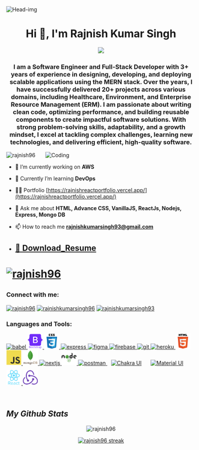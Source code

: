  <img style="position: relative;" src="https://qph.fs.quoracdn.net/main-qimg-fa7b4bdc3b2f73e749e5c2c646d4ae13" alt="Head-img">
    <h1 align="center">Hi 👋, I'm Rajnish Kumar Singh</h1>
<p align="center">
  <a href="">
    <img src="https://readme-typing-svg.demolab.com/?lines=Hi! Myself Rajnish Kumar Singh;A Full-Stack%20Web%20Developer 👨🏻‍💻; Curious%20to%20learn%20new%20things !&font=Fira%20Code&center=true&width=440&height=45&color=#37bcf7&vCenter=true&size=22&pause=1000"></a>
</p>
    
<h3 align="center">I am a Software Engineer and Full-Stack Developer with 3+ years of experience in designing, developing, and deploying scalable applications using the MERN stack. Over the years, I have successfully delivered 20+ projects across various domains, including Healthcare, Environment, and Enterprise Resource Management (ERM).
I am passionate about writing clean code, optimizing performance, and building reusable components to create impactful software solutions. With strong problem-solving skills, adaptability, and a growth mindset, I excel at tackling complex challenges, learning new technologies, and delivering efficient, high-quality software.</h3>

<img align="right" alt="Coding" width="400" src="https://cdn.dribbble.com/users/1162077/screenshots/3848914/programmer.gif" alt="screenshots">

<p align="left"> <img src="https://komarev.com/ghpvc/?username=rajnish96&label=Profile%20views&color=0e75b6&style=flat" alt="rajnish96" /> </p>


- 🔭 I’m currently working on **AWS**

- 🌱 Currently I’m learning  **DevOps**

- 👨‍💻 Portfolio [https://rajnishreactportfolio.vercel.app/](https://rajnishreactportfolio.vercel.app/)

- 💬 Ask me about **HTML, Advance CSS, VanillaJS, ReactJs, Nodejs, Express, Mongo DB**

- 📫 How to reach me **rajnishkumarsingh93@gmail.com**
- <h2><a href="https://drive.google.com/">📜 Download_Resume</a></h2>

<h1><h1/>


<p align="left"> <a href="https://github.com/ryo-ma/github-profile-trophy"><img src="https://github-profile-trophy.vercel.app/?username=rajnish96" alt="rajnish96" /></a> </p>


<h3 align="left">Connect with me:</h3>
<p align="left">
<a href="https://codepen.io/Rajnish96" target="blank"><img align="center" src="https://cdn.jsdelivr.net/npm/simple-icons@3.0.1/icons/codepen.svg" alt="rajnish96" height="30" width="40" /></a>
<a href="https://www.linkedin.com/in/rajnishkumarsingh96/" target="blank"><img align="center" src="https://cdn.jsdelivr.net/npm/simple-icons@3.0.1/icons/linkedin.svg" alt="rajnishkumarsingh96" height="30" width="40" /></a>
<a href="https://codesandbox.io/u/rajnishkumarsingh93" target="blank"><img align="center" src="https://cdn.jsdelivr.net/npm/simple-icons@3.0.1/icons/codesandbox.svg" alt="rajnishkumarsingh93" height="30" width="40" /></a>
</p>


<h3 align="left">Languages and Tools:</h3>
<p align="left"> <a href="https://babeljs.io/" target="_blank" rel="noreferrer"> <img src="https://www.vectorlogo.zone/logos/babeljs/babeljs-icon.svg" alt="babel" width="40" height="40"/> </a> <a href="https://getbootstrap.com" target="_blank" rel="noreferrer"> <img src="https://raw.githubusercontent.com/devicons/devicon/master/icons/bootstrap/bootstrap-plain-wordmark.svg" alt="bootstrap" width="40" height="40"/> </a> <a href="https://www.w3schools.com/css/" target="_blank" rel="noreferrer"> <img src="https://raw.githubusercontent.com/devicons/devicon/master/icons/css3/css3-original-wordmark.svg" alt="css3" width="40" height="40"/> </a> <a href="https://expressjs.com" target="_blank" rel="noreferrer"> <img src="https://encrypted-tbn0.gstatic.com/images?q=tbn:ANd9GcSiV-p3xtqJfrnLLOWfEKawhaclq_tnjHnbHTaPdry6Il9kDRaYGc8A9oEa26t0G2_zdRM&usqp=CAU" alt="express" width="40" height="40"/> </a> <a href="https://www.figma.com/" target="_blank" rel="noreferrer"> <img src="https://www.vectorlogo.zone/logos/figma/figma-icon.svg" alt="figma" width="40" height="40"/> </a> <a href="https://firebase.google.com/" target="_blank" rel="noreferrer"> <img src="https://www.vectorlogo.zone/logos/firebase/firebase-icon.svg" alt="firebase" width="40" height="40"/> </a> <a href="https://git-scm.com/" target="_blank" rel="noreferrer"> <img src="https://www.vectorlogo.zone/logos/git-scm/git-scm-icon.svg" alt="git" width="40" height="40"/> </a> <a href="https://heroku.com" target="_blank" rel="noreferrer"> <img src="https://www.vectorlogo.zone/logos/heroku/heroku-icon.svg" alt="heroku" width="40" height="40"/> </a> <a href="https://www.w3.org/html/" target="_blank" rel="noreferrer"> <img src="https://raw.githubusercontent.com/devicons/devicon/master/icons/html5/html5-original-wordmark.svg" alt="html5" width="40" height="40"/> </a> <a href="https://developer.mozilla.org/en-US/docs/Web/JavaScript" target="_blank" rel="noreferrer"> <img src="https://raw.githubusercontent.com/devicons/devicon/master/icons/javascript/javascript-original.svg" alt="javascript" width="40" height="40"/> </a> <a href="https://www.mongodb.com/" target="_blank" rel="noreferrer"> <img src="https://raw.githubusercontent.com/devicons/devicon/master/icons/mongodb/mongodb-original-wordmark.svg" alt="mongodb" width="40" height="40"/> </a> <a href="https://nextjs.org/" target="_blank" rel="noreferrer"> <img src="https://static-00.iconduck.com/assets.00/next-js-icon-512x512-zuauazrk.png" alt="nextjs" width="40" height="40"/> </a> <a href="https://nodejs.org" target="_blank" rel="noreferrer"> <img src="https://raw.githubusercontent.com/devicons/devicon/master/icons/nodejs/nodejs-original-wordmark.svg" alt="nodejs" width="40" height="40"/> </a> <a href="https://postman.com" target="_blank" rel="noreferrer"> <img src="https://www.vectorlogo.zone/logos/getpostman/getpostman-icon.svg" alt="postman" width="40" height="40"/> </a><a href="https://chakra-ui.com/" target="_blank"><img style="margin: 10px" src="https://profilinator.rishav.dev/skills-assets/chakraui.png" alt="Chakra UI" height="40" /></a>  
<a href="https://mui.com/" target="_blank"><img style="margin: 10px" src="https://profilinator.rishav.dev/skills-assets/mui.png" alt="Material UI" height="40" /></a>   <a href="https://reactjs.org/" target="_blank" rel="noreferrer"> <img src="https://raw.githubusercontent.com/devicons/devicon/master/icons/react/react-original-wordmark.svg" alt="react" width="40" height="40"/> </a> <a href="https://redux.js.org" target="_blank" rel="noreferrer"> <img src="https://raw.githubusercontent.com/devicons/devicon/master/icons/redux/redux-original.svg" alt="redux" width="40" height="40"/> </a> </p> 



 <img  src="https://r7q6w9z6.rocketcdn.me/career/wp-content/uploads/2020/03/giphy-7.gif" alt="">
 

 <!-- <h2><i>My top projects</i></h2>
 <p align="left">
    <a href="https://github.com/rajnish96" target="blank">
        <img src="https://img.shields.io/static/v1?style=for-the-badge&message=Lifestylestores&color=000000&logo=Nike&logoColor=FFFFFF&label=" alt="rajnish96" />
      </a>
    <a href="https://github.com/rajnish96" target="blank">
        <img src="https://img.shields.io/static/v1?style=for-the-badge&message=Sephora.nnow.com-Clone&color=1BB91F&logo=tmux&logoColor=FFFFFF&label=" alt="rajnish96" />
    </a>
    <a href="https://github.com/rajnish96" target="blank">
        <img src="https://img.shields.io/static/v1?style=for-the-badge&message=Weather-App&color=FD3A5C&logo=hotjar&logoColor=FFFFFF&label=" alt="rajnish96" />
    </a>
   <a href="https://github.com/rajnish96" target="blank">
        <img src="https://img.shields.io/static/v1?style=for-the-badge&message=Desktime.com&color=000000&logo=tmux&logoColor=FFFFFF&label=" alt="rajnish96" />
    </a> -->
 
  <h2><i>My Github Stats</i></h2>



<p  align="center"><img align="center" src="https://github-readme-stats.vercel.app/api/top-langs?username=rajnish96&show_icons=true&locale=en&layout=compact" alt="rajnish96" /></p>

 <p align="center">
    <a href="https://github.com/rajnish96github-readme-streak-stats">
        <img title="🔥 Get streak stats for your profile at git.io/streak-stats" alt="rajnish96 streak" src="https://github-readme-streak-stats.herokuapp.com/?user=rajnish96&hide_border=true&theme=react&hide_border=true&bg_color=0D1117"/>
    </a>
</p>         

 

